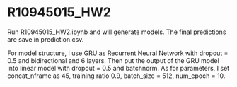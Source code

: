 # R10945015_HW2
Run R10945015_HW2.ipynb and will generate models. The final predictions are save in prediction.csv.

For model structure, I use GRU as Recurrent Neural Network with dropout = 0.5 and bidirectional and 6 layers. Then put the output of the GRU model into linear model with dropout = 0.5 and batchnorm. As for parameters, I set concat_nframe as 45, training ratio 0.9, batch_size = 512, num_epoch = 10.

